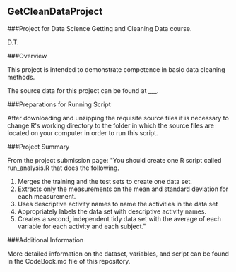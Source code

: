 ## GetCleanDataProject
###Project for Data Science Getting and Cleaning Data course.

D.T.

###Overview

This project is intended to demonstrate competence in basic data cleaning methods.

The source data for this project can be found at ___.

###Preparations for Running Script

After downloading and unzipping the requisite source files it is necessary to change R's working directory to the folder in which the source files are located on your computer in order to run this script.

###Project Summary

From the project submission page: "You should create one R script called run_analysis.R that does the following. 
1. Merges the training and the test sets to create one data set.
2. Extracts only the measurements on the mean and standard deviation for each measurement. 
3. Uses descriptive activity names to name the activities in the data set 
4. Appropriately labels the data set with descriptive activity names.
5. Creates a second, independent tidy data set with the average of each variable for each activity and each subject."

###Additional Information

More detailed information on the dataset, variables, and script can be found in the CodeBook.md file of this repository.
